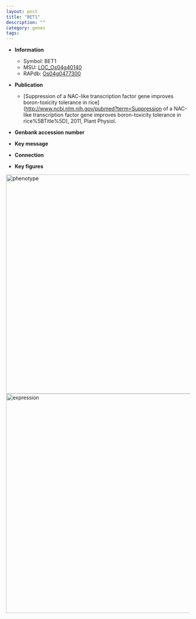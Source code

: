 ```yaml
---
layout: post
title: "BET1"
description: ""
category: genes
tags: 
---
```


* **Information**  
    + Symbol: BET1  
    + MSU: [LOC_Os04g40140](http://rice.plantbiology.msu.edu/cgi-bin/ORF_infopage.cgi?orf=LOC_Os04g40140)  
    + RAPdb: [Os04g0477300](http://rapdb.dna.affrc.go.jp/viewer/gbrowse_details/irgsp1?name=Os04g0477300)  

* **Publication**  
    + [Suppression of a NAC-like transcription factor gene improves boron-toxicity tolerance in rice](http://www.ncbi.nlm.nih.gov/pubmed?term=Suppression of a NAC-like transcription factor gene improves boron-toxicity tolerance in rice%5BTitle%5D), 2011, Plant Physiol.

* **Genbank accession number**  

* **Key message**  

* **Connection**  

* **Key figures**  
<img src="http://ricencode.github.io/images/BET1.pheno.png" alt="phenotype"  style="width: 600px;"/>

<img src="http://ricencode.github.io/images/BET1.exp.png" alt="expression"  style="width: 600px;"/>


